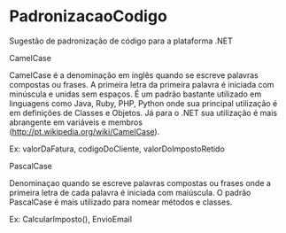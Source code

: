 # PadronizacaoCodigo
Sugestão de padronização de código para a plataforma .NET

CamelCase

CamelCase é a denominação em inglês quando se escreve palavras compostas ou frases. A primeira letra da primeira palavra é iniciada com minúscula e unidas sem espaços. É um padrão bastante utilizado em linguagens como Java, Ruby, PHP, Python onde sua principal utilização é em definições de Classes e Objetos. Já para o .NET sua utilização é mais abrangente em variáveis e membros (http://pt.wikipedia.org/wiki/CamelCase).

Ex: valorDaFatura, codigoDoCliente, valorDoImpostoRetido

PascalCase

Denominaçao quando se escreve palavras compostas ou frases onde a primeira letra de cada palavra é iniciada com maiúscula. O padrão PascalCase é mais utilizado para nomear métodos e classes.

Ex: CalcularImposto(), EnvioEmail
